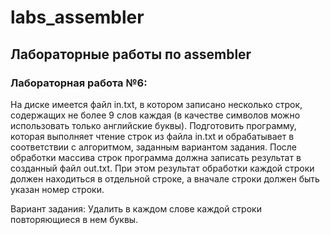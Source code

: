 # labs_assembler
## Лабораторные работы по assembler
### Лабораторная работа №6:
На диске имеется файл in.txt, в котором записано несколько строк,
содержащих не более 9 слов каждая (в качестве символов можно использовать только английские
буквы). Подготовить программу, которая выполняет чтение строк из файла
in.txt и обрабатывает в соответствии с алгоритмом, заданным вариантом
задания. После обработки массива строк программа должна записать
результат в созданный файл out.txt. При этом результат обработки каждой
строки должен находиться в отдельной строке, а вначале строки должен быть
указан номер строки.

Вариант задания:
Удалить в каждом слове каждой строки повторяющиеся в нем буквы. 
